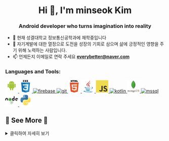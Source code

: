 <h1 align="center">Hi 👋, I'm minseok Kim</h1>
<h3 align="center">Android developer who turns imagination into reality</h3>

- 🔭 현재 성결대학교 정보통신공학과에 재학중입니다
- 💬 자기계발에 대한 열정으로 도전을 성장의 기회로 삼으며 삶에 긍정적인 영향을 주기 위해 노력하는 사람입니다.
- 📫 언제든지 이메일로 연락 주세요 **everybetter@naver.com**


<p align="left">
</p>

<h3 align="left">Languages and Tools:</h3>
<p align="left"> 
  <a href="https://developer.android.com" target="_blank" rel="noreferrer"> 
    <img src="https://raw.githubusercontent.com/devicons/devicon/master/icons/android/android-original-wordmark.svg" alt="android" width="40" height="40"/> 
  </a>
  <a href="https://www.w3schools.com/css/" target="_blank" rel="noreferrer"> 
    <img src="https://raw.githubusercontent.com/devicons/devicon/master/icons/css3/css3-original-wordmark.svg" alt="css3" width="40" height="40"/> 
  </a>
  <a href="https://firebase.google.com/" target="_blank" rel="noreferrer"> 
    <img src="https://www.vectorlogo.zone/logos/firebase/firebase-icon.svg" alt="firebase" width="40" height="40"/> 
  </a>
  <a href="https://git-scm.com/" target="_blank" rel="noreferrer"> 
    <img src="https://www.vectorlogo.zone/logos/git-scm/git-scm-icon.svg" alt="git" width="40" height="40"/> 
  </a>
  <a href="https://www.w3.org/html/" target="_blank" rel="noreferrer"> 
    <img src="https://raw.githubusercontent.com/devicons/devicon/master/icons/html5/html5-original-wordmark.svg" alt="html5" width="40" height="40"/> 
  </a>
  <a href="https://www.java.com" target="_blank" rel="noreferrer"> 
    <img src="https://raw.githubusercontent.com/devicons/devicon/master/icons/java/java-original.svg" alt="java" width="40" height="40"/> 
  </a>
  <a href="https://developer.mozilla.org/en-US/docs/Web/JavaScript" target="_blank" rel="noreferrer"> 
    <img src="https://raw.githubusercontent.com/devicons/devicon/master/icons/javascript/javascript-original.svg" alt="javascript" width="40" height="40"/> 
  </a>
  <a href="https://kotlinlang.org" target="_blank" rel="noreferrer"> 
    <img src="https://www.vectorlogo.zone/logos/kotlinlang/kotlinlang-icon.svg" alt="kotlin" width="40" height="40"/> 
  </a>
  <a href="https://www.mongodb.com/" target="_blank" rel="noreferrer"> 
    <img src="https://raw.githubusercontent.com/devicons/devicon/master/icons/mongodb/mongodb-original-wordmark.svg" alt="mongodb" width="40" height="40"/> 
  </a>
  <a href="https://www.microsoft.com/en-us/sql-server" target="_blank" rel="noreferrer"> 
    <img src="https://www.svgrepo.com/show/303229/microsoft-sql-server-logo.svg" alt="mssql" width="40" height="40"/> 
  </a>
  <a href="https://nodejs.org" target="_blank" rel="noreferrer"> 
    <img src="https://raw.githubusercontent.com/devicons/devicon/master/icons/nodejs/nodejs-original-wordmark.svg" alt="nodejs" width="40" height="40"/> 
  </a>
  <a href="https://www.python.org" target="_blank" rel="noreferrer"> 
    <img src="https://raw.githubusercontent.com/devicons/devicon/master/icons/python/python-original.svg" alt="python" width="40" height="40"/> 
  </a>
</p>




## 🌟 See More 🌟

<details>
  <summary>클릭하여 자세히 보기</summary>
  
  ### 📂 Project

  - **[ㅁㄴㅇㄹ](https://github.com/your-repo1)** - 안드로이드 개발 (2023.03 ~ 2023.10)
  - **[ㅇㅇ](https://github.com/your-repo2)** - 안드로이드 개발 (2024.03 ~ 2024.03)
  - **[ㅇㅇ](https://github.com/your-repo3)** - 기획, 안드로이드 개발 (2024.03 ~ 2024.07)
  - **[ㄴㅁ](https://github.com/your-repo2)** - 기획, 안드로이드 개발, 스크럼 마스터 역할 (2024.07 ~ )


---

## 📘 Study

- **[(123)](https://github.com/yo3ur-repo)** - 알고리즘 스터디 스터디장 (2023.10 ~ )
- **[ㅁㄴㅇㄹ-Blog-Study](https://github.com/y3our-repo)** - 안드로이드 블로그 포스팅 및 발표 스터디 (2023.07 ~ 2024.01.14)

---

## 💼 Experience

---

## 🏆 Award

## 🏆 Award

- 🏆 **성결대학교 정보융합대학 프로그래밍 경진대회 대상** (2024.11.02)
- 🏆 **성결대학교 정보융합대학 프로그래밍 경진대회 대상** (2023.05.17) - [링크](https://example.com2)
- 🥉 **성결대학교 정보융합대학 프로그래밍 경진대회 장려상** (2023.11.09)
- 🥉 **성결대학교 정보융합대학 프로그래밍 경진대회 장려상** (2024.05.08)
- 🥈 **모여봐요 해커톤 경진대회 은상** (2023.11.26) - [링크](https://example.com2)

---
  
## Most Used Languages
![Most Used Languages](https://github-readme-stats.vercel.app/api/top-langs/?username=123qweminseok&layout=compact&langs_count=10&theme=dark)

</div>

---

## 💻 Stacks

- **Languages**: JavaScript, Java, CSS, HTML, Dart, SCSS
- **Tools**: Git, GitHub, VSCode, IntelliJ IDEA
- **Frameworks/Libraries**: React, Spring, Node.js



## 📫 Contact Me
- **Email**: your.email@example.com
- **LinkedIn**: [Your LinkedIn](https://www.linkedin.com/in/your-profile)
- **GitHub**: [Your GitHub](https://github.com/your-profile)

</details>

